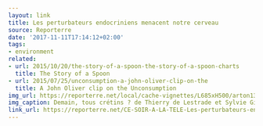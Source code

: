 ```yaml
---
layout: link
title: Les perturbateurs endocriniens menacent notre cerveau
source: Reporterre
date: '2017-11-11T17:14:12+02:00'
tags:
- environment
related:
- url: 2015/10/20/the-story-of-a-spoon-the-story-of-a-spoon-charts
  title: The Story of a Spoon
- url: 2015/07/25/unconsumption-a-john-oliver-clip-on-the
  title: A John Oliver clip on the Unconsumption
img_url: https://reporterre.net/local/cache-vignettes/L685xH500/arton13433-3c3ae.jpg?1510393497
img_caption: Demain, tous crétins ? de Thierry de Lestrade et Sylvie Gilman, Arte France, 2017, 56’.
link_url: https://reporterre.net/CE-SOIR-A-LA-TELE-Les-perturbateurs-endocriniens-menacent-notre-cerveau
---
```

